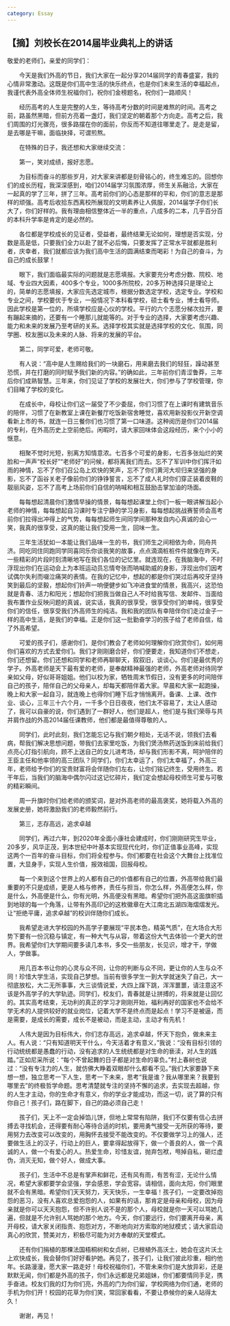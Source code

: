 ```yaml
---
category: Essay
---
```


## 【摘】刘校长在2014届毕业典礼上的讲话

敬爱的老师们，亲爱的同学们：

　　今天是我们外高的节日，我们大家在一起分享2014届同学的青春盛宴，我的心情非常激动。这既是你们高中生活的快乐终点，也是你们未来生活的幸福起点，我谨代表外高全体师生祝福你们，祝你们金榜题名，祝你们一路顺风！

　　经历高考的人生是完整的人生，等待高考分数的时间是难熬的时间。高考之前，路虽然黑暗，但前方亮着一盏灯，我们坚定的朝着那个方向走。高考之后，我们周围的灯光骤亮，很多路摆在你的面前，你反而不知道往哪里走了。是走是留，是去哪是干嘛，面临抉择，可谓煎熬。

　　在特殊的日子，我还想和大家继续交流：

　　第一，笑对成绩，报好志愿。

　　为目标而奋斗的那些岁月，对大家来讲都是刻骨铭心的，终生难忘的。回想你们的成长历程，我深深感到，咱们2014届学习氛围浓厚，师生关系融洽，大家在一起真的学了三年，拼了三年。高考前你们的心态是那样的平和，你们的意志是那样的顽强。高考后收拾东西离校所展现的文明素养让人佩服，2014届学子你们长大了，你们好样的。我有理由相信整体近一半的重点，八成多的二本，几乎百分百的本科升学率是肯定的是必然的。

　　各位都是学校成长的见证者，受益者，最终结果无论如何，理想是否实现，分数是高是低，只要我们全力以赴了就不必后悔，只要发挥了正常水平就都是胜利者，庆幸者，我们就都应该为我们高中生活的圆满结束而喝彩！为自己的奋斗，为自己的成长鼓掌！

　　眼下，我们面临最实际的问题就是志愿填报。大家要充分考虑分数、院校、地域、专业四大因素，400多个专业，1000多所院校，20多万种选择只是理论上的，简单的志愿填报，大家应先选定城市，根据分数选定学校，选定专业。学校和专业之间，学校要优于专业，一般情况下本科看学校，硕士看专业，博士看导师。因此学校是第一位的，所填学校应是心仪的学校。平行的六个志愿分梯次拉开，要有蹦起来摘的，还要有一个睡那儿就能等的。对于专业的选择，大家要考虑兴趣、能力和未来的发展乃至考研的关系。选择学校其实就是选择学校的文化、氛围，同学圈、校友圈以及未来的人脉、将来的发展的平台。

　　第二，同学可爱，老师可敬。

　　有人说：“高中是人生赐给我们的一块磨石，用来磨去我们的轻狂，躁动甚至恐慌，并在打磨的同时赋予我们新的内容。”的确如此，三年前你们青涩鲁莽，三年后你们成熟智慧。三年来，你们见证了学校的发展壮大，你们参与了学校管理，你们目睹了学校的变化。

　　在成长中，母校让你们这一届受了不少委屈，你们习惯了在上课时有建筑音乐的陪伴，习惯了在新教室上课在新餐厅吃饭新宿舍睡觉，喜欢用新投影仪开新空调看新上市的书，就连一日三餐你们也习惯了第一口味道。这种阅历是你们2014届的专利，在外高历史上空前绝后。闲暇时，请大家回味体会这段经历，来个小小的惬意。

　　相聚不觉时光短，别离方知情意浓。七百多个可爱的身影，七百多张灿烂的笑脸和一声声“校长好”“老师好”的问候，都将离我们而去。忘不了军训中你们挥汗如雨的神情，忘不了你们召公岛上欢快的笑声，忘不了你们黄河大坝归来坚强的身影，忘不了函谷关老子像前你们的铮铮誓言，忘不了成人礼时你们穿正装着皮鞋的靓丽风姿，忘不了高考上场前你们自信的呐喊和相互鼓励击掌加油的场面。

　　每每想起清晨你们激情早操的情景，每每想起课堂上你们一板一眼讲解当起小老师的神情，每每想起自习课时专注宁静的学习身影，每每想起挑战赛誓师会高考前你们拉得出冲得上的气势，每每想起师生间同学间那种发自内心真诚的会心一笑，我真的很享受，这真的能让我们受用一生，回味一生。

　　三年生活犹如一本能让我们品味一生的书，我们师生之间相依为命，同舟共济。同吃同住同跑同学同喜同乐你谈我笑的故事，点点滴滴桩桩件件就像在昨天。一些精彩的片段时刻清晰地写在我们各位的记忆里。就连现在，在我脑海中，不时浮现出你们在运动会上为本班运动员忘情夸张而呐喊助威的身影，浮现出你们因考试偶尔失利而啜泣痛哭的表情。在我的记忆中，想起的都是你们哭过后再咬牙坚持笑到最后的坚毅，想起你们铃声一响便健步如飞冲进食堂的情景，我高兴，这恐怕就是青春、活力和阳光；想起你们把我当做自己人不时给我写信、发邮件、当面给我布置作业反映问题的真诚，说实话，我真的很享受，很享受你们的单纯，很享受你们的信任，很享受我们外高师生的纯洁。我和我的团队有幸陪伴你们走过金子一样的高中生活，是我们的幸福。正是你们这一批勤奋学习的孩子给了老师自信，给了外高希望。

　　可爱的孩子们，感谢你们，是你们教会了老师如何理解你们欣赏你们，如何用你们喜欢的方式去爱你们。我们才刚刚磨合好，你们便要走，我知道你们不想走，你们还想留。你们还想和同学和老师再聊聊天，叙叙旧，谈谈心。你们是最优秀的学子。外高老师是天下最有爱的老师，是奉献精神最强的老师，外高老师对待同学亲如父母，好似哥哥姐姐。他们以校为家，牺牲周末节假日，没有更多的时间陪伴自己的孩子，陪伴自己的父母亲人，却每天都陪伴着大家。早晨和大家一起跑操，晚上和大家一起自习，就连晚上也得你们睡下后才悄悄离开。备课、上课、改作业、谈心，三年三十六个月，一千多个日日夜夜，他们太不容易了，太让人感动了，我可以自豪的说，你们遇到了一群好人，他们是超人，他们是与我们荣辱与共并肩作战的外高2014届任课教师，他们都是最值得尊敬的人。

　　同学们，此时此刻，我们怎能忘记与我们朝夕相处，无话不说，领我们去看病，帮我们解决思想问题，带我们去家里吃饭，为我们煲汤熬药送饭到床前给我们点亮心灯指引航向，顾不上送自己的女儿进考场，却与我们形影不离，呵护陪伴的王臣主任和他率领的高三团队？同学们，你们太幸运了，你们太幸福了，外高三年，老师给予你们的宝贵财富将会伴随你们左右，让你们铭记终生，受用终生。若干年后，当我们的脑海中偶尔闪过这记忆碎片，我们定会想起母校师生可爱与可敬的精彩瞬间。

　　周一升旗时你们给老师的颁奖词，是对外高老师的最高褒奖，她将载入外高的发展史册，她将激励我们的老师毅然前行。

　　第三，志存高远，追求卓越

　　同学们，再过六年，到2020年全面小康社会建成时，你们刚刚研究生毕业，20多岁，风华正茂，到本世纪中叶基本实现现代化时，你们正值事业高峰，实现这两个一百年的奋斗目标，你们将全程参与。你们都要在社会这个大舞台上找准位置，大显身手，实现人生价值，报效祖国，回报母校。

　　每一个来到这个世界上的人都有自己的价值都有自己的位置，外高带给我们最重要的不只是成绩，更是人格与修养，责任与担当，你怎么样，外高便怎么样，你是什么，外高便是什么，你有光明，外高便没有黑暗。希望你们把外高这面旗帜插到地球的每一个角落，让带有外高印记的这枚徽章在大江南北五湖四海熠熠发光。让“拒绝平庸，追求卓越”的校训伴随你们成长。

　　我希望走进大学校园的外高学子要展现“平民本色，精英气质”，在大场合大形势下要有一份沉稳与镇定，有一种大气与从容，带着这份大气去体验一个更大的世界。我希望你们大学期间要多读几本书，多交一些朋友，长见识，增才干，学做人，学做事。

　　用几百本书让你的心灵与众不同，让你的判断与众不同，更让你的人生与众不同！珍惜大学生活，实现自己梦想。当前有很多学生一到大学就迷失了自己，大一彻底放松，大二无所事事，大三谈情说爱，大四上蹿下跳，浑浑噩噩，请注意这不该是外高学子的大学轨迹。同学们，校友们，青春就是让拼搏的，将来就是让回忆的。其实高考结束，无功利的真正的学习才刚刚开始，福利再好的国家也不会给不学无术的人提供较好的就业岗位，记着大学不是终点而是起点！学习不是被逼，而是需要，是成长的需要，成长不是被动，而是主动，主动才有先机！

　　人伟大是因为目标伟大，你们志存高远，追求卓越，怀天下抱负，做未来主人。有人说：“只有知道明天干什么，今天活着才有意义，”我说：“没有目标引领的行动统统都是愚蠢的行动，没有追求的人生统统都是对生命的亵渎，对人生的践踏。”正如尼采所说：“每个不曾起舞的日子都是对生命的辜负。”村上春树也说过：“没有专注力的人生，就仿佛大睁着双眼却什么都看不见。”我们大家要静下来想一想，独立思考一下人生，思考一下未来，思考“我是谁？我从哪里来？我要到哪里去”的终极哲学命题。思考清楚就专注的坚持不懈的追求，去实现去超越，你的人生才主动，你的生命才有意义，你的学业才能成功，而这一切，说了算的只有你自己！孩子们，路在脚下，自己的路必须自己走！

　　孩子们，天上不一定会掉馅儿饼，但地上常常有陷阱，我们不仅要有信心去拼搏去寻找机会，还得要有耐心等待合适的时机，要用勇气接受一无所获的等待，要用努力去改变可以改变的，用胸怀去接受不能改变的。不仅要做学习上的强人，还要做生活上的汉子，行动上的巨人，要拿得起放得下，做一个善良的人，做一个真诚的人，做一个有爱心的人。热爱生命，珍惜友谊，抛弃包袱，甩掉自私，砸烂虚伪，消灭无知，做个好人，做成大事。

　　孩子们，生活中不总是有掌声和鲜花，还有风有雨，有苦有涩，无论什么情况，希望大家都要学会坚强，学会感恩，学会宽容。请相信，面向太阳，你们眼里就不会有黑暗。希望你们天天努力，天天快乐，一生幸福！孩子们，一定要改掉抱怨的恶习，没有人喜欢总爱抱怨的人，如果有的话，那肯定是母亲和母校，因为母亲就是你可以天天抱怨，但不许别人说不是的那个人，母校就是你一天可以骂她几遍，但就是不允许别人骂她的那个地方。今天，你们要远行，你们要离开母亲，离开母校，请大家关闭指责、抱怨对方，不断地向对方索取的地狱模式；请大家启动真心的欣赏，赞美对方，积极尽可能为对方奉献的天堂模式。

　　还有你们捐植的那棵法国梧桐树和女贞树，已根植外高沃土，她会在这片沃土上欢快成长，我会替你们好好看护她。再见了，孩子们，让我们彼此珍重，相约他年。长路漫漫，愿大家一路走好！母校祝福你们，不管未来你们是大放异彩，还是默默无闻，你们都是外高的孩子，你们永远都是兄弟姐妹，你们都要情同手足，携手奋进。校友们我的灯为你们亮，外高的门为你们留，学校网络为你们通，老师的手机为你们开！校园的花草为你们笑，常回家看看，不要让恭候你的亲人站得太久！

　　谢谢，再见！